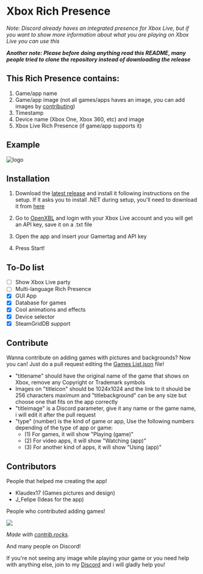 # Xbox Rich Presence

*Note: Discord already haves an integrated presence for Xbox Live, but if you want to show more information about what you are playing on Xbox Live you can use this*

***Another note: Please before doing anything read this README, many people tried to clone the repository instead of downloading the release***

## This Rich Presence contains:
1. Game/app name
2. Game/app image (not all games/apps haves an image, you can add images by [contributing](https://github.com/MrCoolAndroid/Xbox-Rich-Presence-Discord#contribute))
3. Timestamp
4. Device name (Xbox One, Xbox 360, etc) and image
5. Xbox Live Rich Presence (if game/app supports it)

## Example
![logo](https://github.com/MrCoolAndroid/Xbox-Rich-Presence-Discord/raw/main/Example2.png)


## Installation
1. Download the [latest release](https://github.com/MrCoolAndroid/Xbox-Rich-Presence-Discord/releases) and install it following instructions on the setup. If it asks you to install .NET during setup, you'll need to download it from [here](https://download.visualstudio.microsoft.com/download/pr/b6fe5f2a-95f4-46f1-9824-f5994f10bc69/db5ec9b47ec877b5276f83a185fdb6a0/windowsdesktop-runtime-5.0.17-win-x86.exe)

2. Go to [OpenXBL](https://xbl.io) and login with your Xbox Live account and you will get an API key, save it on a .txt file

3. Open the app and insert your Gamertag and API key

4. Press Start!


## To-Do list
- [ ] Show Xbox Live party
- [ ] Multi-language Rich Presence
- [x] GUI App
- [x] Database for games
- [x] Cool animations and effects
- [x] Device selector
- [x] SteamGridDB support

## Contribute
Wanna contribute on adding games with pictures and backgrounds? Now you can! Just do a pull request editing the [Games List.json](https://github.com/MrCoolAndroid/Xbox-Rich-Presence-Discord/blob/main/Games%20List.json) file!
- "titlename" should have the original name of the game that shows on Xbox, remove any Copyright or Trademark symbols
- Images on "titleicon" should be 1024x1024 and the link to it should be 256 characters maximum and "titlebackground" can be any size but choose one that fits on the app correctly
- "titleimage" is a Discord parameter, give it any name or the game name, i will edit it after the pull request
- "type" (number) is the kind of game or app, Use the following numbers depending of the type of app or game:
  - (1) For games, it will show "Playing (game)"
  - (2) For video apps, it will show "Watching (app)"
  - (3) For another kind of apps, it will show "Using (app)"

## Contributors
People that helped me creating the app!
- Klaudex17 (Games pictures and design)
- J_Felipe (Ideas for the app)

People who contributed adding games!


<a href="https://github.com/MrCoolAndroid/Xbox-Rich-Presence-Discord/graphs/contributors">
  <img src="https://contrib.rocks/image?repo=MrCoolAndroid/Xbox-Rich-Presence-Discord" />
</a>


*Made with [contrib.rocks](https://contrib.rocks).*


And many people on Discord!

If you're not seeing any image while playing your game or you need help with anything else, join to my [Discord](https://discord.gg/y22ujrB5e2) and i will gladly help you!
